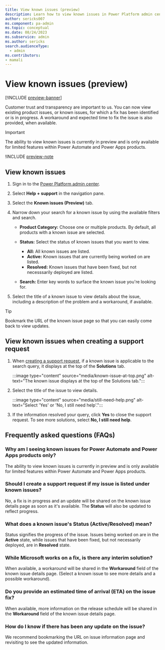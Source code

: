 ```yaml
---
title: View known issues (preview)
description: Learn how to view known issues in Power Platform admin center.
author: sericks007
ms.component: pa-admin
ms.topic: conceptual
ms.date: 08/24/2023
ms.subservice: admin
ms.author: sericks 
search.audienceType: 
  - admin
ms.contributors:
- mamali
---
```

# View known issues (preview)

[!INCLUDE [preview-banner](~/../shared-content/shared/preview-includes/preview-banner.md)]

Customer trust and transparency are important to us. You can now view existing product issues, or known issues, for which a fix has been identified or is in progress. A workaround and expected time to fix the issue is also provided, when available.  
  
> [!Important]
> The ability to view known issues is currently in preview and is only available for limited features within Power Automate and Power Apps products.

!INCLUDE [preview-note](~/../shared-content/shared/preview-includes/preview-note.md)

## View known issues  
  
1.  Sign in to the [Power Platform admin center](https://admin.powerplatform.microsoft.com/).
1.  Select **Help + support** in the navigation pane.
1.  Select the **Known issues (Preview)** tab.
1.  Narrow down your search for a known issue by using the available filters and search.

    - **Product Category:** Choose one or multiple products. By default, all products with a known issue are selected.
     - **Status:** Select the status of known issues that you want to view.
         
        - **All:** All known issues are listed.
        - **Active:** Known issues that are currently being worked on are listed.
        - **Resolved:** Known issues that have been fixed, but not necesssarily deployed are listed.

    - **Search:** Enter key words to surface the known issue you're looking for.
    
1.  Select the title of a known issue to view details about the issue, including a description of the problem and a workaround, if available.

> [!Tip]
> Bookmark the URL of the known issue page so that you can easily come back to view updates.

## View known issues when creating a support request

1. When [creating a support request](get-help-support.md#view-solutions-or-create-a-support-request), if a known issue is applicable to the search query, it displays at the top of the **Solutions** tab.

   :::image type="content" source="media/known-issue-at-top.png" alt-text="The known issue displays at the top of the Solutions tab.":::

1. Select the title of the issue to view details.

    :::image type="content" source="media/still-need-help.png" alt-text="Select 'Yes' or 'No, I still need help'.":::
     
1. If the information resolved your query, click **Yes** to close the support request. To see more solutions, select **No, I still need help**.

## Frequently asked questions (FAQs)

### Why am I seeing known issues for Power Automate and Power Apps products only?

The ability to view known issues is currently in preview and is only available for limited features within Power Automate and Power Apps products.
 
### Should I create a support request if my issue is listed under known issues?

No, a fix is in progress and an update will be shared on the known issue details page as soon as it's available. The **Status** will also be updated to reflect progress.

### What does a known issue's Status (Active/Resolved) mean?

Status signifies the progress of the issue. Issues being worked on are in the **Active** state, while issues that have been fixed, but not necessarily deployed, are in **Resolved** state.

### While Microsoft works on a fix, is there any interim solution?

When available, a workaround will be shared in the **Workaround** field of the known issue details page. (Select a known issue to see more details and a possible workaround).

### Do you provide an estimated time of arrival (ETA) on the issue fix?

When available, more information on the release schedule will be shared in the **Workaround** field of the known issue details page.

###  How do I know if there has been any update on the issue?

We recommend bookmarking the URL on issue information page and revisiting to see the updated information.
